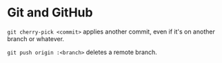 # Git and GitHub

`git cherry-pick <commit>` applies another commit, even if it's on another
branch or whatever.

`git push origin :<branch>` deletes a remote branch.
